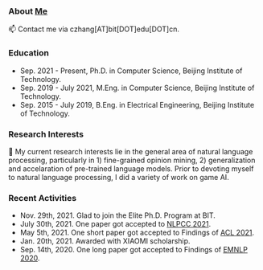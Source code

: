 ### About [Me](https://genezc.github.io)

📫 Contact me via czhang[AT]bit[DOT]edu[DOT]cn.

### Education

* Sep. 2021 - Present, Ph.D. in Computer Science, Beijing Institute of Technology.
* Sep. 2019 - July 2021, M.Eng. in Computer Science, Beijing Institute of Technology.
* Sep. 2015 - July 2019, B.Eng. in Electrical Engineering, Beijing Institute of Technology.

### Research Interests

🔭 My current research interests lie in the general area of natural language processing, particularly in 1) fine-grained opinion mining, 2) generalization and accelaration of pre-trained language models. Prior to devoting myself to natural language processing, I did a variety of work on game AI.

### Recent Activities

* Nov. 29th, 2021. Glad to join the Elite Ph.D. Program at BIT.
* July 30th, 2021. One paper got accepted to [NLPCC 2021](http://tcci.ccf.org.cn/conference/2021/).
* May 5th, 2021. One short paper got accepted to Findings of [ACL 2021](https://2021.aclweb.org/).
* Jan. 20th, 2021. Awarded with XIAOMI scholarship.
* Sep. 14th, 2020. One long paper got accepted to Findings of [EMNLP 2020](https://2020.emnlp.org/papers).
